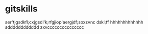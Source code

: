 # gitskills
aer'tjgsdkfl;cxjgsdl'k;rfgjiop'aergjdf;soxzvnc
dskl;ff
hhhhhhhhhhhhh
sdddddddddddd
zxvccccccccccccccc
